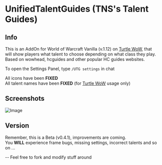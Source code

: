 # UnifiedTalentGuides (TNS's Talent Guides)
## Info
This is an AddOn for World of Warcraft Vanilla (v.1.12) on [Turtle WoW](https://turtle-wow.org/), that will show players what talent to choose depending on what class they play.
Based on wowhead, hcguides and other popular HC guides websites.

To open the Settings Panel, type `/UTG settings` in chat

All icons have been **FIXED**<br>
All talent names have been **FIXED** (for [Turtle WoW](https://turtle-wow.org/) usage only)

## Screenshots
![Image](https://github.com/user-attachments/assets/1dc064a3-3577-473b-a6fb-26f4e387fe1d)

## Version
Remember, this is a Beta (v0.4.1), improvements are coming.<br>
You **WILL** experience frame bugs, missing settings, incorrect talents and so on ... 


-- Feel free to fork and modify stuff around
